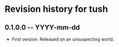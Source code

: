 # Revision history for tush

## 0.1.0.0 -- YYYY-mm-dd

* First version. Released on an unsuspecting world.
